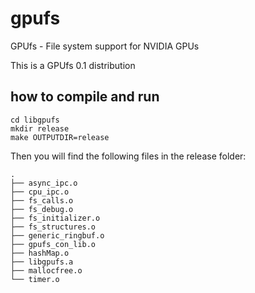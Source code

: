 gpufs
=====

GPUfs - File system support for NVIDIA GPUs

This is a GPUfs 0.1 distribution

## how to compile and run 

``` shell
cd libgpufs
mkdir release
make OUTPUTDIR=release
```

Then you will find the following files in the release folder:
```
.
├── async_ipc.o
├── cpu_ipc.o
├── fs_calls.o
├── fs_debug.o
├── fs_initializer.o
├── fs_structures.o
├── generic_ringbuf.o
├── gpufs_con_lib.o
├── hashMap.o
├── libgpufs.a
├── mallocfree.o
└── timer.o
```